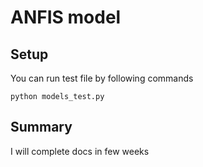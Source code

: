 # ANFIS model
## Setup
You can run test file by following commands
```
python models_test.py
```
## Summary
I will complete docs in few weeks

